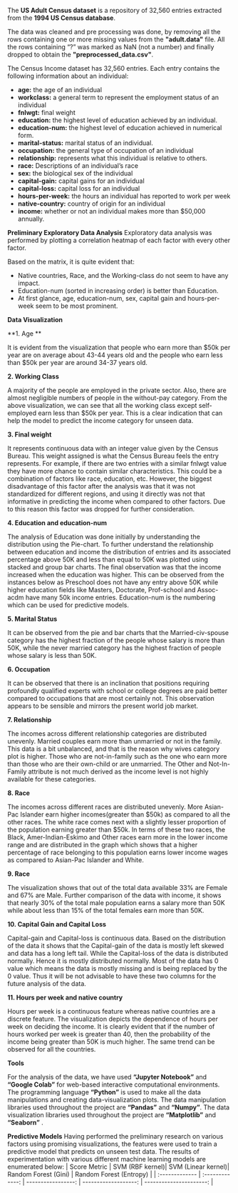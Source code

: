 The **US Adult Census dataset** is a repository of 32,560 entries extracted from the **1994 US Census database**.

The data was cleaned and pre processing was done, by removing all the rows containing one or more missing values from the **"adult.data"** file.
All the rows containing “?” was marked as NaN (not a number) and finally dropped to obtain the **"preprocessed_data.csv"**.

The Census Income dataset has 32,560 entries. Each entry contains the following information
about an individual: <br />
* **age:** the age of an individual <br />
* **workclass:** a general term to represent the employment status of an individual <br />
* **fnlwgt:** final weight <br />
* **education:** the highest level of education achieved by an individual. <br />
* **education-num:** the highest level of education achieved in numerical form. <br />
* **marital-status:** marital status of an individual. <br />
* **occupation:** the general type of occupation of an individual <br />
* **relationship:** represents what this individual is relative to others. <br />
* **race:** Descriptions of an individual’s race <br />
* **sex:** the biological sex of the individual <br />
* **capital-gain:** capital gains for an individual <br />
* **capital-loss:** capital loss for an individual <br />
* **hours-per-week:** the hours an individual has reported to work per week <br />
* **native-country:** country of origin for an individual <br />
* **income:** whether or not an individual makes more than $50,000 annually. <br />

**Preliminary Exploratory Data Analysis**
Exploratory data analysis was performed by plotting a correlation heatmap of each factor with every other factor.

Based on the matrix, it is quite evident that:
* Native countries, Race, and the Working-class do not seem to have any impact.
* Education-num (sorted in increasing order) is better than Education.
* At first glance, age, education-num, sex, capital gain and hours-per-week seem to be most prominent.

**Data Visualization**

**1. Age **

It is evident from the visualization that people who earn more than $50k per year are on average about 43-44 years old and the people who earn less than $50k per year are around 34-37 years old. 

**2. Working Class**

A majority of the people are employed in the private sector. Also, there are almost negligible numbers of people in the without-pay category.
From the above visualization, we can see that all the working class except self-employed earn less than $50k per year. This is a clear indication that can help the model to predict the income category for unseen data.

**3. Final weight**

It represents continuous data with an integer value given by the Census Bureau. This weight assigned is what the Census Bureau feels the entry represents. For example, if there are two entries with a similar fnlwgt value they have more chance to contain similar characteristics. This could be a combination of factors like race, education, etc. However, the biggest disadvantage of this factor after the analysis was that it was not standardized for different regions, and using it directly was not that informative in predicting the income when compared to other factors. Due to this reason this factor was dropped for further consideration.

**4. Education and education-num**

The analysis of Education was done initially by understanding the distribution using the Pie-chart. To further understand the relationship between education and income the distribution of entries and its associated percentage above 50K and less than equal to 50K was plotted using stacked and group bar charts. The final observation was that the income increased when the education was higher. This can be observed from the instances below as Preschool does not have any entry above 50K while higher education fields like Masters, Doctorate, Prof-school and Assoc-acdm have many 50k income entries. Education-num is the numbering which can be used for predictive models.

**5. Marital Status**

It can be observed from the pie and bar charts that the Married-civ-spouse category has the highest fraction of the people whose salary is more than 50K, while the never married category has the highest fraction of people whose salary is less than 50K.

**6. Occupation**

It can be observed that there is an inclination that positions requiring profoundly qualified experts with school or college degrees are paid better compared to occupations that are most certainly not. This observation appears to be sensible and mirrors the present world job market.

**7. Relationship**

The incomes across different relationship categories are distributed unevenly. Married couples earn more than unmarried or not in the family. This data is a bit unbalanced, and that is the reason why wives category plot is higher. Those who are not-in-family such as the one who earn more than those who are their own-child or are unmarried. The Other and Not-In-Family attribute is not much derived as the income level is not highly available for these categories.

**8. Race**

The incomes across different races are distributed unevenly. More Asian-Pac Islander earn higher incomes(greater than $50k) as compared to all the other races. The white race comes next with a slightly lesser proportion of the population earning greater than $50k. In terms of these two races, the Black, Amer-Indian-Eskimo and Other races earn more in the lower income range and are distributed in the graph which shows that a higher percentage of race belonging to this population earns lower income wages as compared to Asian-Pac Islander and White.

**9. Race**

The visualization shows that out of the total data available 33% are Female and 67% are Male. Further comparison of the data with income, it shows that nearly 30% of the total male population earns a salary more than 50K while about less than 15% of the total females earn more than 50K.

**10. Capital Gain and Capital Loss**

Capital-gain and Capital-loss is continuous data. Based on the distribution of the data it shows that the Capital-gain of the data is mostly left skewed and data has a long left tail. While the Capital-loss of the data is distributed normally. Hence it is mostly distributed normally. Most of the data has 0 value which means the data is mostly missing and is being replaced by the 0 value. Thus it will be not advisable to have these two columns for the future analysis of the data.

**11. Hours per week and native country**

Hours per week is a continuous feature whereas native countries are a discrete feature. The visualization depicts the dependence of hours per week on deciding the income. It is clearly evident that if the number of hours worked per week is greater than 40, then the probability of the income being greater than 50K is much higher. The same trend can be observed for all the countries.

**Tools**

For the analysis of the data, we have used **“Jupyter Notebook”** and **“Google Colab”** for web-based interactive computational environments. The programming language **“Python”** is used to make all the data manipulations and creating data-visualization plots. The data manipulation libraries used throughout the project are **“Pandas”** and **“Numpy”**. The data visualization libraries used throughout the project are **“Matplotlib”** and **“Seaborn”** .

**Predictive Models**
Having performed the preliminary research on various factors using promising visualizations, the features were used to train a predictive model that predicts on unseen test data.
The results of experimentation with various different machine learning models are enumerated below:
| Score Metric   | SVM (RBF kernel)| SVM (Linear kernel)| Random Forest (Gini) | Random Forest (Entropy) |
| :------------- | :-------------: | -----------------: | -------------------: | ----------------------: |












 
